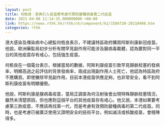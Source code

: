 ```yaml
---
layout: post
title: 何栢良：若再引入疫苗應考慮可預防變種病毒第二代疫苗
date: 2021-04-08 11:14:15.000000000 +08:00
link: https://news.rthk.hk/rthk/ch/component/k2/1584720-20210408.htm
categories: rthk
---
```


港大感染及傳染病中心總監何栢良表示，不建議特區政府購買阿斯利康新冠疫苗。他說，歐洲藥監局初步分析有關罕見副作用可能涉及腺病毒載體，認為要對同一平台的其他疫苗存有戒心，包括強生疫苗。

何栢良在一個電台表示，根據當局的數據，阿斯利康疫苗引致罕見靜脈栓塞的發病率，明顯高過之前評估的背景發病率，兩成出現副作用人士死亡，他認為特區政府不應購買。即使撇除罕見副作用，目前本港疫苗供應足夠，也非常安全，看不到阿斯利康疫苗有明顯優勢。

他說，阿斯利康是腺病毒疫苗，當局正調查為何注射後會出現特殊靜脈栓塞情況，雖然未清楚原因，但也應對這個平台的其他疫苗存有戒心。他又說，本港如果要考慮第三款疫苗，不應該再找第一代，而是考慮有效預防變種病毒的第二代疫苗。同時，也是考慮已被廣泛使用又證明安全的技術平台，例如滅活或核酸疫苗，會穩陣得多。
